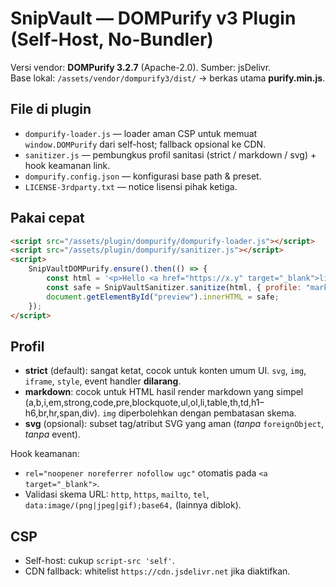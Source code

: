 # SnipVault — DOMPurify v3 Plugin (Self-Host, No-Bundler)

Versi vendor: **DOMPurify 3.2.7** (Apache-2.0). Sumber: jsDelivr.  
Base lokal: `/assets/vendor/dompurify3/dist/` → berkas utama **purify.min.js**.

## File di plugin

-   `dompurify-loader.js` — loader aman CSP untuk memuat `window.DOMPurify` dari self-host; fallback opsional ke CDN.
-   `sanitizer.js` — pembungkus profil sanitasi (strict / markdown / svg) + hook keamanan link.
-   `dompurify.config.json` — konfigurasi base path & preset.
-   `LICENSE-3rdparty.txt` — notice lisensi pihak ketiga.

## Pakai cepat

```html
<script src="/assets/plugin/dompurify/dompurify-loader.js"></script>
<script src="/assets/plugin/dompurify/sanitizer.js"></script>
<script>
    SnipVaultDOMPurify.ensure().then(() => {
        const html = '<p>Hello <a href="https://x.y" target="_blank">link</a></p>';
        const safe = SnipVaultSanitizer.sanitize(html, { profile: "markdown" });
        document.getElementById("preview").innerHTML = safe;
    });
</script>
```

## Profil

-   **strict** (default): sangat ketat, cocok untuk konten umum UI. `svg`, `img`, `iframe`, `style`, event handler **dilarang**.
-   **markdown**: cocok untuk HTML hasil render markdown yang simpel (a,b,i,em,strong,code,pre,blockquote,ul,ol,li,table,th,td,h1–h6,br,hr,span,div). `img` diperbolehkan dengan pembatasan skema.
-   **svg** (opsional): subset tag/atribut SVG yang aman (_tanpa_ `foreignObject`, _tanpa_ event).

Hook keamanan:

-   `rel="noopener noreferrer nofollow ugc"` otomatis pada `<a target="_blank">`.
-   Validasi skema URL: `http`, `https`, `mailto`, `tel`, `data:image/(png|jpeg|gif);base64,` (lainnya diblok).

## CSP

-   Self-host: cukup `script-src 'self'`.
-   CDN fallback: whitelist `https://cdn.jsdelivr.net` jika diaktifkan.
